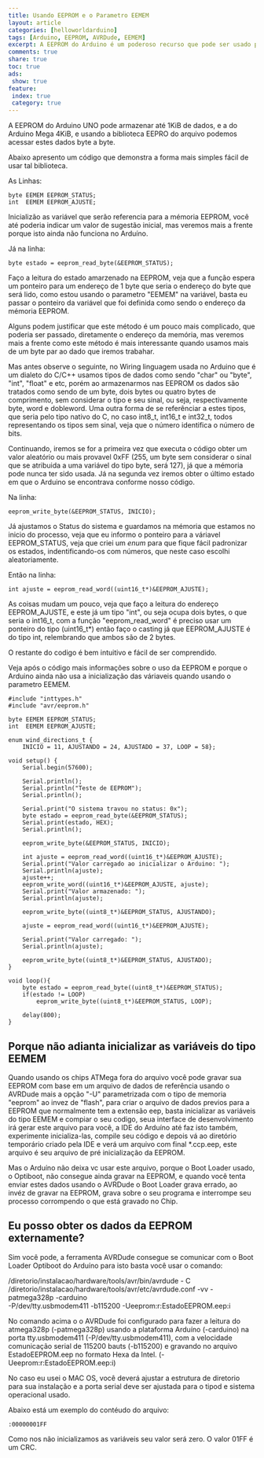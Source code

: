```yaml
---
title: Usando EEPROM e o Parametro EEMEM
layout: article
categories: [helloworldarduino]
tags: [Arduino, EEPROM, AVRDude, EEMEM]
excerpt: A EEPROM do Arduino é um poderoso recurso que pode ser usado para armazenar parametros de configuração e ajuste entre cada reinicialização do Arduino ou para recuperar o estado antes de uma queda de energia.
comments: true
share: true
toc: true
ads:
 show: true
feature:
 index: true
 category: true
---
```

A EEPROM do Arduino UNO pode armazenar até 1KiB de dados, e a do Arduino Mega 4KiB, e usando
a biblioteca EEPRO do arquivo podemos acessar estes dados byte a byte.

Abaixo apresento um código que demonstra a forma mais simples fácil de usar tal biblioteca.

As Linhas:

    byte EEMEM EEPROM_STATUS;
    int  EEMEM EEPROM_AJUSTE;

Inicializão as variável que serão referencia para a mémoria EEPROM, você até poderia indicar um 
valor de sugestão inicial, mas veremos mais a frente porque isto ainda não funciona no Arduíno.

Já na linha:

    byte estado = eeprom_read_byte(&EEPROM_STATUS);

Faço a leitura do estado amarzenado na EEPROM, veja que a função espera um ponteiro para um
endereço de 1 byte que seria o endereço do byte que será lido, como estou usando o parametro
"EEMEM" na variável, basta eu passar o ponteiro da variável que foi definida como sendo o 
endereço da mémoria EEPROM.

Alguns podem justificar que este método é um pouco mais complicado, que poderia ser passado, 
diretamente o endereço da memória, mas veremos mais a frente como este método é mais interessante
quando usamos mais de um byte par ao dado que iremos trabahar.

Mas antes observe o seguinte, no Wiring linguagem usada no Arduino que é um dialeto do C/C++
usamos tipos de dados como sendo "char" ou "byte", "int", "float" e etc, porém ao armazenarmos 
nas EEPROM os dados são tratados como sendo de um byte, dois bytes ou quatro bytes de comprimento, 
sem considerar o tipo e seu sinal, ou seja, respectivamente byte, word e dobleword. Uma outra
forma de se referênciar a estes tipos, que seria pelo tipo nativo do C, no caso int8_t, int16_t e
int32_t, todos representando os tipos sem sinal, veja que o número identifica o número de bits.

Continuando, iremos se for a primeira vez que executa o código obter um valor aleatório ou mais 
provavel 0xFF (255, um byte sem considerar o sinal que se atribuida a uma variável do tipo byte, 
será 127), já que a mémoria pode nunca ter sido usada. Já na segunda vez iremos obter o último
estado em que o Arduino se encontrava conforme nosso código.

Na linha:

    eeprom_write_byte(&EEPROM_STATUS, INICIO);

Já ajustamos o Status do sistema e guardamos na mémoria que estamos no inicio do processo, veja
que eu informo o ponteiro para a váriavel EEPROM_STATUS, veja que criei um _enum_ para que fique
fácil padronizar os estados, indentificando-os com números, que neste caso escolhi aleatoriamente.

Então na linha:

    int ajuste = eeprom_read_word((uint16_t*)&EEPROM_AJUSTE);

As coisas mudam um pouco, veja que faço a leitura do endereço EEPROM_AJUSTE, e este já um tipo "int",
ou seja ocupa dois bytes, o que seria o int16_t, com a função "eeprom_read_word" é preciso usar um
ponteiro do tipo (uint16_t\*) então faço o casting já que EEPROM_AJUSTE é do tipo int, relembrando que
ambos são de 2 bytes.

O restante do codigo é bem intuitivo e fácil de ser comprendido.

Veja após o código mais informações sobre o uso da EEPROM e porque o Arduino ainda não usa a inicialização
das váriaveis quando usando o parametro EEMEM.   


    #include "inttypes.h" 
    #include "avr/eeprom.h" 
    
    byte EEMEM EEPROM_STATUS;
    int  EEMEM EEPROM_AJUSTE;
    
    enum wind_directions_t {
        INICIO = 11, AJUSTANDO = 24, AJUSTADO = 37, LOOP = 58}; 
        
    void setup() {
        Serial.begin(57600);
        
        Serial.println();
        Serial.println("Teste de EEPROM");
        Serial.println();
        
        Serial.print("O sistema travou no status: 0x");
        byte estado = eeprom_read_byte(&EEPROM_STATUS);
        Serial.print(estado, HEX);
        Serial.println();    
        
        eeprom_write_byte(&EEPROM_STATUS, INICIO);
        
        int ajuste = eeprom_read_word((uint16_t*)&EEPROM_AJUSTE);
        Serial.print("Valor carregado ao inicializar o Arduino: ");
        Serial.println(ajuste);
        ajuste++;
        eeprom_write_word((uint16_t*)&EEPROM_AJUSTE, ajuste);
        Serial.print("Valor armazenado: ");
        Serial.println(ajuste);
        
        eeprom_write_byte((uint8_t*)&EEPROM_STATUS, AJUSTANDO);
        
        ajuste = eeprom_read_word((uint16_t*)&EEPROM_AJUSTE);
        
        Serial.print("Valor carregado: ");
        Serial.println(ajuste);
        
        eeprom_write_byte((uint8_t*)&EEPROM_STATUS, AJUSTADO);
    }
    
    void loop(){
        byte estado = eeprom_read_byte((uint8_t*)&EEPROM_STATUS);
        if(estado != LOOP)
            eeprom_write_byte((uint8_t*)&EEPROM_STATUS, LOOP);
        
        delay(800);
    }



## Porque não adianta inicializar as variáveis do tipo EEMEM

Quando usando os chips ATMega fora do arquivo você pode gravar sua EEPROM com base
em um arquivo de dados de referência usando o AVRDude mais a opção "-U" parametrizada
com o tipo de memoria "eeprom" ao invez de "flash", para criar o arquivo de dados
previos para a EEPROM que normalmente tem a extensão eep, basta inicializar as variáveis
do tipo EEMEM e compiar o seu codigo, seua interface de desenvolvimento irá gerar este
arquivo para você, a IDE do Arduíno até faz isto também, experimente inicializa-las,
compile seu código e depois vá ao diretório temporário criado pela IDE e verá um
arquivo com final \*.ccp.eep, este arquivo é seu arquivo de pré inicialização da EEPROM.

Mas o Arduíno não deixa vc usar este arquivo, porque o Boot Loader usado, o Optiboot, não
consegue ainda gravar na EEPROM, e quando você tenta enviar estes dados usando o AVRDude
o Boot Loader grava errado, ao invéz de gravar na EEPROM, grava sobre o seu programa e
interrompe seu processo corrompendo o que está gravado no Chip.

## Eu posso obter os dados da EEPROM externamente?

Sim você pode, a ferramenta AVRDude consegue se comunicar com o Boot Loader Optiboot do
Arduíno para isto basta você usar o comando:

   /diretorio/instalacao/hardware/tools/avr/bin/avrdude - C\
   /diretorio/instalacao/hardware/tools/avr/etc/avrdude.conf -vv -patmega328p -carduino \
   -P/dev/tty.usbmodem411 -b115200 -Ueeprom:r:EstadoEEPROM.eep:i

No comando acima o o AVRDude foi configurado para fazer a leitura do atmega328p (-patmega328p)
usando a plataforma Arduíno (-carduino) na porta tty.usbmodem411 (-P/dev/tty.usbmodem411), com
a velocidade comunicação serial de 115200 bauts (-b115200) e gravando no arquivo
EstadoEEPROM.eep no formato Hexa da Intel. (-Ueeprom:r:EstadoEEPROM.eep:i)

No caso eu usei o MAC OS, você deverá ajustar a estrutura de diretorio para sua instalação e
a porta serial deve ser ajustada para o tipod e sistema operacional usado.

Abaixo está um exemplo do contéudo do arquivo:

    :00000001FF

Como nos não inicializamos as variáveis seu valor será zero. O valor 01FF é um CRC.
